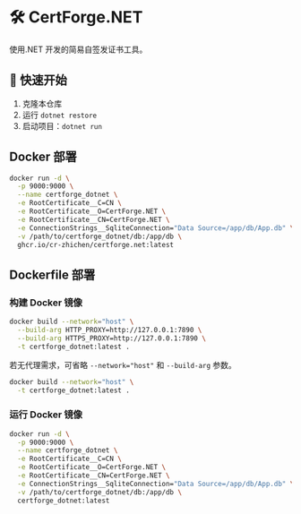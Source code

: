 # 🛠️ CertForge.NET

使用.NET 开发的简易自签发证书工具。

## 🚀 快速开始

1. 克隆本仓库
2. 运行 `dotnet restore`
3. 启动项目：`dotnet run`

## Docker 部署

```bash
docker run -d \
  -p 9000:9000 \
  --name certforge_dotnet \
  -e RootCertificate__C=CN \
  -e RootCertificate__O=CertForge.NET \
  -e RootCertificate__CN=CertForge.NET \
  -e ConnectionStrings__SqliteConnection="Data Source=/app/db/App.db" \
  -v /path/to/certforge_dotnet/db:/app/db \
  ghcr.io/cr-zhichen/certforge.net:latest
```

## Dockerfile 部署

### 构建 Docker 镜像

``` bash
docker build --network="host" \
  --build-arg HTTP_PROXY=http://127.0.0.1:7890 \
  --build-arg HTTPS_PROXY=http://127.0.0.1:7890 \
  -t certforge_dotnet:latest .
```

若无代理需求，可省略 `--network="host"` 和 `--build-arg` 参数。

```bash
docker build --network="host" \
  -t certforge_dotnet:latest .
```

### 运行 Docker 镜像

``` bash
docker run -d \
  -p 9000:9000 \
  --name certforge_dotnet \
  -e RootCertificate__C=CN \
  -e RootCertificate__O=CertForge.NET \
  -e RootCertificate__CN=CertForge.NET \
  -e ConnectionStrings__SqliteConnection="Data Source=/app/db/App.db" \
  -v /path/to/certforge_dotnet/db:/app/db \
  certforge_dotnet:latest
```
